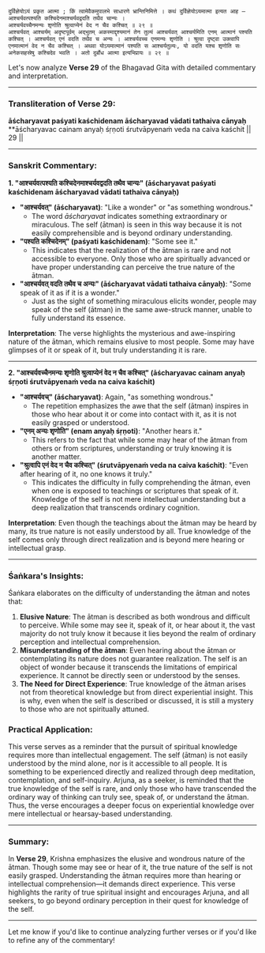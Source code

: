 ```
दुर्विज्ञेयोऽयं प्रकृत आत्मा ; किं त्वामेवैकमुपालभे साधारणे भ्रान्तिनिमित्ते । कथं दुर्विज्ञेयोऽयमात्मा इत्यत आह —
आश्चर्यवत्पश्यति कश्चिदेनमाश्चर्यवद्वदति तथैव चान्यः ।
आश्चर्यवच्चैनमन्यः शृणोति श्रुत्वाप्येनं वेद न चैव कश्चित् ॥ २९ ॥
आश्चर्यवत् आश्चर्यम् अदृष्टपूर्वम् अद्भुतम् अकस्माद्दृश्यमानं तेन तुल्यं आश्चर्यवत् आश्चर्यमिति एनम् आत्मानं पश्यति कश्चित् । आश्चर्यवत् एनं वदति तथैव च अन्यः । आश्चर्यवच्च एनमन्यः शृणोति । श्रुत्वा दृष्ट्वा उक्त्वापि एनमात्मानं वेद न चैव कश्चित् । अथवा योऽयमात्मानं पश्यति स आश्चर्यतुल्यः, यो वदति यश्च शृणोति सः अनेकसहस्रेषु कश्चिदेव भवति । अतो दुर्बोध आत्मा इत्यभिप्रायः ॥ २९ ॥
```

Let's now analyze **Verse 29** of the Bhagavad Gita with detailed commentary and interpretation.

---

### **Transliteration of Verse 29:**

**āścharyavat paśyati kaśchidenam āścharyavad vādati tathaiva cānyaḥ**
**āścharyavac cainam anyaḥ śṛṇoti śrutvāpyenaṁ veda na caiva kaśchit || 29 ||

---

### **Sanskrit Commentary:**

**1. "आश्चर्यवत्पश्यति कश्चिदेनमाश्चर्यवद्वदति तथैव चान्यः" (āścharyavat paśyati kaśchidenam āścharyavad vādati tathaiva cānyaḥ)**

- **"आश्चर्यवत्" (āścharyavat)**: "Like a wonder" or "as something wondrous."
  - The word *āścharyavat* indicates something extraordinary or miraculous. The self (ātman) is seen in this way because it is not easily comprehensible and is beyond ordinary understanding.
- **"पश्यति कश्चिदेनम्" (paśyati kaśchidenam)**: "Some see it."
  - This indicates that the realization of the ātman is rare and not accessible to everyone. Only those who are spiritually advanced or have proper understanding can perceive the true nature of the ātman.
- **"आश्चर्यवत् वदति तथैव च अन्यः" (āścharyavat vādati tathaiva cānyaḥ)**: "Some speak of it as if it is a wonder."
  - Just as the sight of something miraculous elicits wonder, people may speak of the self (ātman) in the same awe-struck manner, unable to fully understand its essence.

**Interpretation**: The verse highlights the mysterious and awe-inspiring nature of the ātman, which remains elusive to most people. Some may have glimpses of it or speak of it, but truly understanding it is rare.

---

**2. "आश्चर्यवच्चैनमन्यः शृणोति श्रुत्वाप्येनं वेद न चैव कश्चित्" (āścharyavac cainam anyaḥ śṛṇoti śrutvāpyenaṁ veda na caiva kaśchit)**

- **"आश्चर्यवच्" (āścharyavat)**: Again, "as something wondrous."
  - The repetition emphasizes the awe that the self (ātman) inspires in those who hear about it or come into contact with it, as it is not easily grasped or understood.
- **"एनम् अन्यः शृणोति" (enam anyaḥ śṛṇoti)**: "Another hears it."
  - This refers to the fact that while some may hear of the ātman from others or from scriptures, understanding or truly knowing it is another matter.
- **"श्रुत्वापि एनं वेद न चैव कश्चित्" (śrutvāpyenaṁ veda na caiva kaśchit)**: "Even after hearing of it, no one knows it truly."
  - This indicates the difficulty in fully comprehending the ātman, even when one is exposed to teachings or scriptures that speak of it. Knowledge of the self is not mere intellectual understanding but a deep realization that transcends ordinary cognition.

**Interpretation**: Even though the teachings about the ātman may be heard by many, its true nature is not easily understood by all. True knowledge of the self comes only through direct realization and is beyond mere hearing or intellectual grasp.

---

### **Śaṅkara's Insights:**

Śaṅkara elaborates on the difficulty of understanding the ātman and notes that:

1. **Elusive Nature**: The ātman is described as both wondrous and difficult to perceive. While some may see it, speak of it, or hear about it, the vast majority do not truly know it because it lies beyond the realm of ordinary perception and intellectual comprehension.
2. **Misunderstanding of the ātman**: Even hearing about the ātman or contemplating its nature does not guarantee realization. The self is an object of wonder because it transcends the limitations of empirical experience. It cannot be directly seen or understood by the senses.
3. **The Need for Direct Experience**: True knowledge of the ātman arises not from theoretical knowledge but from direct experiential insight. This is why, even when the self is described or discussed, it is still a mystery to those who are not spiritually attuned.

### **Practical Application:**

This verse serves as a reminder that the pursuit of spiritual knowledge requires more than intellectual engagement. The self (ātman) is not easily understood by the mind alone, nor is it accessible to all people. It is something to be experienced directly and realized through deep meditation, contemplation, and self-inquiry. Arjuna, as a seeker, is reminded that the true knowledge of the self is rare, and only those who have transcended the ordinary way of thinking can truly see, speak of, or understand the ātman. Thus, the verse encourages a deeper focus on experiential knowledge over mere intellectual or hearsay-based understanding.

---

### **Summary:**

In **Verse 29**, Krishna emphasizes the elusive and wondrous nature of the ātman. Though some may see or hear of it, the true nature of the self is not easily grasped. Understanding the ātman requires more than hearing or intellectual comprehension—it demands direct experience. This verse highlights the rarity of true spiritual insight and encourages Arjuna, and all seekers, to go beyond ordinary perception in their quest for knowledge of the self.

---

Let me know if you'd like to continue analyzing further verses or if you'd like to refine any of the commentary!
